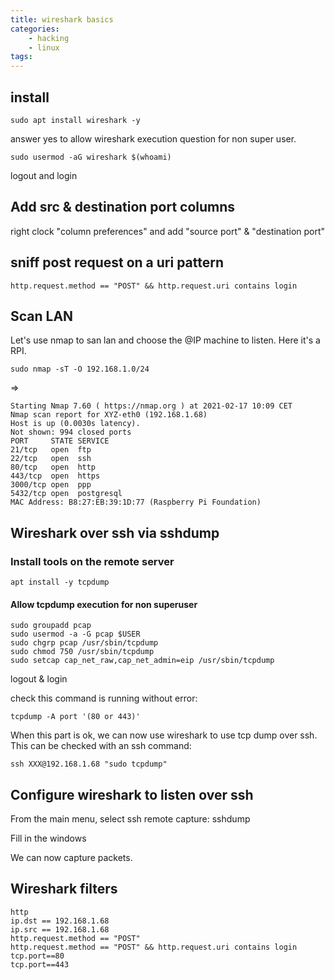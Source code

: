 ```yaml
---
title: wireshark basics
categories:
    - hacking
    - linux
tags:
---
```



## install 

    sudo apt install wireshark -y

answer yes to allow wireshark execution question for non super user.

    sudo usermod -aG wireshark $(whoami)

logout and login

## Add src & destination port columns

right clock "column preferences" and add "source port" & "destination port"

## sniff post request on a uri pattern

    http.request.method == "POST" && http.request.uri contains login 

## Scan LAN

Let's use nmap to san lan and choose the @IP machine to listen. Here it's a RPI.

    sudo nmap -sT -O 192.168.1.0/24

=>

    Starting Nmap 7.60 ( https://nmap.org ) at 2021-02-17 10:09 CET
    Nmap scan report for XYZ-eth0 (192.168.1.68)
    Host is up (0.0030s latency).
    Not shown: 994 closed ports
    PORT     STATE SERVICE
    21/tcp   open  ftp
    22/tcp   open  ssh
    80/tcp   open  http
    443/tcp  open  https
    3000/tcp open  ppp
    5432/tcp open  postgresql
    MAC Address: B8:27:EB:39:1D:77 (Raspberry Pi Foundation)


## Wireshark over ssh via sshdump

### Install tools on the remote server

    apt install -y tcpdump

#### Allow tcpdump execution for non superuser

    sudo groupadd pcap
    sudo usermod -a -G pcap $USER
    sudo chgrp pcap /usr/sbin/tcpdump
    sudo chmod 750 /usr/sbin/tcpdump
    sudo setcap cap_net_raw,cap_net_admin=eip /usr/sbin/tcpdump


logout & login

check this command is running without error:

    tcpdump -A port '(80 or 443)'

When this part is ok, we can now use wireshark to use tcp dump over ssh. This can be checked with an ssh command:

    ssh XXX@192.168.1.68 "sudo tcpdump"

## Configure wireshark to listen over ssh


From the main menu, select ssh remote capture: sshdump

Fill in the windows 

We can now capture packets.

## Wireshark filters

    http
    ip.dst == 192.168.1.68
    ip.src == 192.168.1.68
    http.request.method == "POST" 
    http.request.method == "POST" && http.request.uri contains login
    tcp.port==80
    tcp.port==443